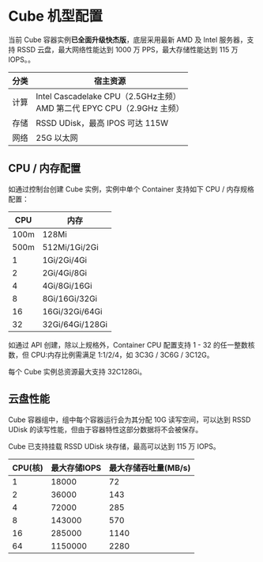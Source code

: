 # Cube 机型配置

当前 Cube 容器实例**已全面升级快杰版**，底层采用最新 AMD 及 Intel 服务器，支持 RSSD 云盘，最大网络性能达到 1000 万 PPS，最大存储性能达到 115 万 IOPS。。

|分类|宿主资源|
|---|---|
|计算|Intel Cascadelake CPU（2.5GHz主频）<br>AMD 第二代 EPYC CPU（2.9GHz 主频） |
|存储|RSSD UDisk，最高 IPOS 可达 115W|
|网络|25G 以太网|

## CPU / 内存配置

如通过控制台创建 Cube 实例，实例中单个 Container 支持如下 CPU / 内存规格配置：

| CPU | 内存 |
|-----|-----|
|100m|128Mi|
|500m|512Mi/1Gi/2Gi|
|1|1Gi/2Gi/4Gi|
|2|2Gi/4Gi/8Gi|
|4|4Gi/8Gi/16Gi|
|8|8Gi/16Gi/32Gi|
|16|16Gi/32Gi/64Gi|
|32|32Gi/64Gi/128Gi|

如通过 API 创建，除以上规格外，Container CPU 配置支持 1 - 32 的任一整数核数，但 CPU:内存比例需满足 1:1/2/4，如 3C3G / 3C6G / 3C12G。

每个 Cube 实例总资源最大支持 32C128Gi。

## 云盘性能

Cube 容器组中，组中每个容器运行会为其分配 10G 读写空间，可以达到 RSSD UDisk 的读写性能，但由于容器特性这部分数据将不会被保存。

Cube 已支持挂载 RSSD UDisk 块存储，最高可以达到 115 万 IOPS。

|CPU(核)|最大存储IOPS|最大存储吞吐量(MB/s)|
|---|---|---|
|1|18000|72|
|2|36000|143|
|4|72000|285|
|8|143000|570|
|16|285000|1140|
|64|1150000|2280|

<!--|参数|RSSD UDisk|
|---|---|
|单盘IOPS|min{1800+50*容量, 1150000}|-->
